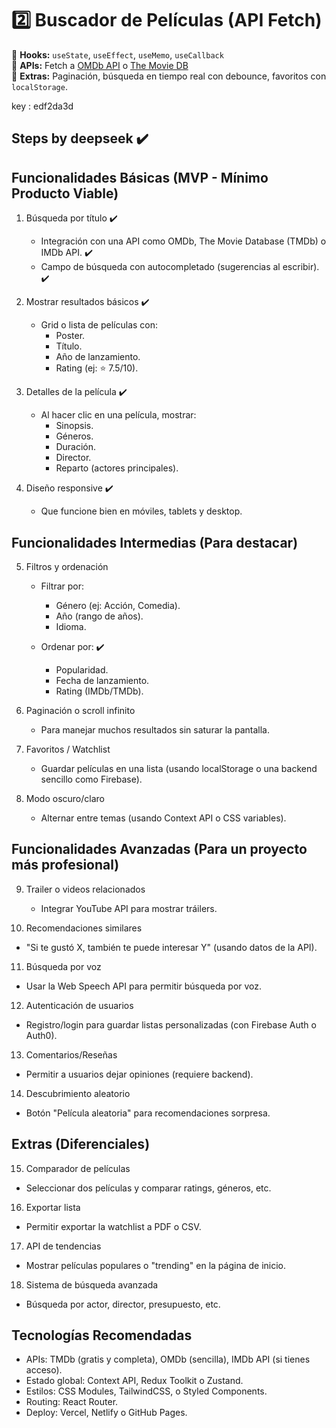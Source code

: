 # 2️⃣ **Buscador de Películas (API Fetch)**

🔹 **Hooks:** `useState`, `useEffect`, `useMemo`, `useCallback`  
🔹 **APIs:** Fetch a [OMDb API](https://www.omdbapi.com/) o [The Movie DB](https://www.themoviedb.org/)  
🔹 **Extras:** Paginación, búsqueda en tiempo real con debounce, favoritos con `localStorage`.

key : edf2da3d

## Steps by deepseek ✔️

## Funcionalidades Básicas (MVP - Mínimo Producto Viable)

1. Búsqueda por título ✔️

   -  Integración con una API como OMDb, The Movie Database (TMDb) o IMDb API. ✔️
   -  Campo de búsqueda con autocompletado (sugerencias al escribir). ✔️

2. Mostrar resultados básicos ✔️

   -  Grid o lista de películas con:
      -  Poster.
      -  Título.
      -  Año de lanzamiento.
      -  Rating (ej: ⭐ 7.5/10).

3. Detalles de la película ✔️

   -  Al hacer clic en una película, mostrar:
      -  Sinopsis.
      -  Géneros.
      -  Duración.
      -  Director.
      -  Reparto (actores principales).

4. Diseño responsive ✔️

   -  Que funcione bien en móviles, tablets y desktop.

## Funcionalidades Intermedias (Para destacar)

5. Filtros y ordenación

   -  Filtrar por:

      -  Género (ej: Acción, Comedia).
      -  Año (rango de años).
      -  Idioma.

   -  Ordenar por: ✔️
      -  Popularidad.
      -  Fecha de lanzamiento.
      -  Rating (IMDb/TMDb).

6. Paginación o scroll infinito

   -  Para manejar muchos resultados sin saturar la pantalla.

7. Favoritos / Watchlist

   -  Guardar películas en una lista (usando localStorage o una backend sencillo como Firebase).

8. Modo oscuro/claro

   -  Alternar entre temas (usando Context API o CSS variables).

## Funcionalidades Avanzadas (Para un proyecto más profesional)

9. Trailer o videos relacionados

   - Integrar YouTube API para mostrar tráilers.

10. Recomendaciones similares

-  "Si te gustó X, también te puede interesar Y" (usando datos de la API).

11. Búsqueda por voz

-  Usar la Web Speech API para permitir búsqueda por voz.

12. Autenticación de usuarios

-  Registro/login para guardar listas personalizadas (con Firebase Auth o Auth0).

13. Comentarios/Reseñas

-  Permitir a usuarios dejar opiniones (requiere backend).

14. Descubrimiento aleatorio

-  Botón "Película aleatoria" para recomendaciones sorpresa.

## Extras (Diferenciales)

15. Comparador de películas

-  Seleccionar dos películas y comparar ratings, géneros, etc.

16. Exportar lista

-  Permitir exportar la watchlist a PDF o CSV.

17. API de tendencias

-  Mostrar películas populares o "trending" en la página de inicio.

18. Sistema de búsqueda avanzada

-  Búsqueda por actor, director, presupuesto, etc.

## Tecnologías Recomendadas

-  APIs: TMDb (gratis y completa), OMDb (sencilla), IMDb API (si tienes acceso).
-  Estado global: Context API, Redux Toolkit o Zustand.
-  Estilos: CSS Modules, TailwindCSS, o Styled Components.
-  Routing: React Router.
-  Deploy: Vercel, Netlify o GitHub Pages.
